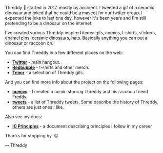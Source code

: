 Threddy 🦖 started in 2017, mostly by accident. I tweeted a gif of a ceramic dinosaur and joked that he could be a mascot for our twitter group. I expected the joke to last one day, however it's been years and I'm still pretending to be a dinosaur on the internet.

I've created various Threddy-inspired items: gifs, comics, t-shirts, stickers, enamel pins, ceramic dinosaurs, hats. Basically anything you can put a dinosaur or raccoon on.

You can find Threddy in a few different places on the web:

* **[Twitter](https://twitter.com/threddyrex)** - main hangout.
* **[Redbubble](https://www.redbubble.com/people/threddythetrex)** - t-shirts and other merch.
* **[Tenor](https://tenor.com/users/threddyrex)** - a selection of Threddy gifs.

And you can find more info about the project on the following pages:

* **[comics](comics.md)** - I created a comic starring Threddy and his raccoon friend Freddy.
* **[tweets](tweets.md)** - a list of Threddy tweets. Some describe the history of Threddy, others are just ones I like.

Also see my docs:

* **[IC Principles](https://github.com/threddyrex/docs/blob/main/ic-principles.md)** - a document describing principles I follow in my career

Thanks for stopping by. 😊

-- Threddy

